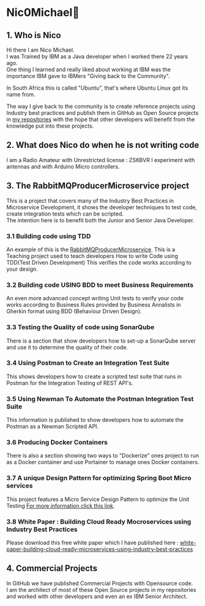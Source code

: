 # Nic0Michael👋


## 1. Who is Nico
Hi there I am Nico Michael.   
I was Trained by IBM as a Java developer when I worked there 22 years ago.     
One thing I learned and really liked about working at IBM was the importance IBM gave to IBMers "Giving back to the Community".   
 
In South Africa this is called "Ubuntu", that's where Ubuntu Linux got its name from.  

The way I give back to the community is to create reference projects using Industry best practices and publish them in GitHub as Open Source projects in [my repositories](https://github.com/nic0michael) with the hope that other developers will benefit from the knowledge put into these projects.      

## 2. What does Nico do when he is not writing code
I am a Radio Amateur with Unrestricted license : ZS6BVR I experiment with antennas and with Arduino Micro controllers.   
  
  


## 3. The RabbitMQProducerMicroservice project

This is a project that covers many of the Industry Best Practices in Microservice  Development, it shows the developer techniques to test code, create integration tests which can be scripted.   
The intention here is to benefit both the Junior and Senior Java Developer.    

### 3.1 Building code using TDD
An example of this is the [RabbitMQProducerMicroservice](https://github.com/nic0michael/RabbitMQProducerMicroservice). This is a Teaching project used to teach  developers How to write Code using TDD(Test Driven Development) This verifies the code works according to your design.    
  
### 3.2 Building code USING BDD to meet Business Requirements  
An even more advanced concept writing Unit tests to verify your code works according to Business Rules provided by Business Annalists in Gherkin format using BDD (Behaviour Driven Design).    

### 3.3 Testing the Quality of code using SonarQube  
There is a section that show developers how to set-up a SonarQube server and use it to determine the quality of their code.   

### 3.4 Using Postman to Create an Integration Test Suite
This shows developers how to create a scripted test suite that runs in Postman for the Integration Testing of REST API's.   

### 3.5 Using Newman To Automate the Postman Integration Test Suite
This information is published to show developers how to automate the Postman as a Newman Scripted API.   

### 3.6 Producing Docker Containers  
There is also a section showing two ways to "Dockerize" ones project to run as a Docker container and use Portainer to manage ones Docker containers.   
  
### 3.7 A unique Design Pattern for optimizing Spring Boot Micro services
This project features a Micro Service Design Pattern to optimize the Unit Testing [For more information click this link](https://github.com/nic0michael/RabbitMQProducerMicroservice/blob/master/DesignPattern.md).   

### 3.8 White Paper : Building Cloud Ready Mocroservices using Industry Best Practices
Please download this free white paper which I have published here : 
[white-paper-building-cloud-ready-microservices-using-industry-best-practices](https://www.dvt.co.za/white-paper-building-cloud-ready-microservices-using-industry-best-practices)
     
## 4. Commercial Projects
In GitHub we have published  Commercial Projects with Opensource code.   
I am the architect of most of these Open Source projects in my repositories and worked with other developers and even an ex IBM Senior Architect.   


<!--
**nic0michael/nic0michael** is a ✨ _special_ ✨ repository because its `README.md` (this file) appears on your GitHub profile.   


Here are some ideas to get you started:

- 🔭 I’m currently working on ...
- 🌱 I’m currently learning ...
- 👯 I’m looking to collaborate on ...
- 🤔 I’m looking for help with ...
- 💬 Ask me about ...
- 📫 How to reach me: ...
- 😄 Pronouns: ...
- ⚡ Fun fact: ...
-->
